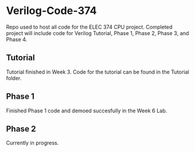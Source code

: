 # Verilog-Code-374

Repo used to host all code for the ELEC 374 CPU project. Completed project will include code for Verilog Tutorial, Phase 1, Phase 2, Phase 3, and Phase 4.

## Tutorial
Tutorial finished in Week 3. Code for the tutorial can be found in the Tutorial folder.

## Phase 1
Finished Phase 1 code and demoed succesfully in the Week 6 Lab.

## Phase 2
Currently in progress.
